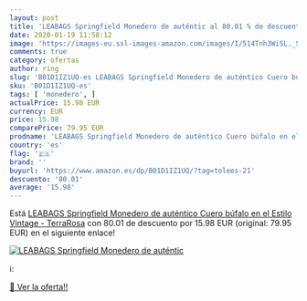 ```yaml
---
layout: post
title: 'LEABAGS Springfield Monedero de auténtic al 80.01 % de descuento'
date: 2020-01-19 11:58:12
image: 'https://images-eu.ssl-images-amazon.com/images/I/514Tnh3WiSL._SL200_.jpg'
comments: true
category: ofertas
author: ring
slug: 'B01D1IZ1UQ-es LEABAGS Springfield Monedero de auténtico Cuero búfalo en...'
sku: 'B01D1IZ1UQ-es'
tags: [ 'monedero', ]
actualPrice: 15.98 EUR
currency: EUR
price: 15.98
comparePrice: 79.95 EUR
prodname: 'LEABAGS Springfield Monedero de auténtico Cuero búfalo en el Estilo Vintage - TerraRosa'
country: 'es'
flag: '🇪🇸'
brand: ''
buyurl: 'https://www.amazon.es/dp/B01D1IZ1UQ/?tag=tolees-21'
descuento: '80.01'
average: '15.98'
---
```


Está [LEABAGS Springfield Monedero de auténtico Cuero búfalo en el Estilo Vintage - TerraRosa](https://www.amazon.es/dp/B01D1IZ1UQ/?tag=tolees-21) con 80.01 de descuento por 15.98 EUR (original: 79.95 EUR) en el siguiente enlace!

[![LEABAGS Springfield Monedero de auténtic](https://images-eu.ssl-images-amazon.com/images/I/514Tnh3WiSL._SL200_.jpg)](https://www.amazon.es/dp/B01D1IZ1UQ/?tag=tolees-21)

ℹ️:


[🛒 Ver la oferta!!](https://www.amazon.es/dp/B01D1IZ1UQ/?tag=tolees-21)

